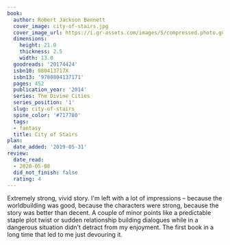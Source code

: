 ```yaml
---
book:
  author: Robert Jackson Bennett
  cover_image: city-of-stairs.jpg
  cover_image_url: https://i.gr-assets.com/images/S/compressed.photo.goodreads.com/books/1394545220l/20174424._SX98_.jpg
  dimensions:
    height: 21.0
    thickness: 2.5
    width: 13.0
  goodreads: '20174424'
  isbn10: 080413717X
  isbn13: '9780804137171'
  pages: 452
  publication_year: '2014'
  series: The Divine Cities
  series_position: '1'
  slug: city-of-stairs
  spine_color: '#717780'
  tags:
  - fantasy
  title: City of Stairs
plan:
  date_added: '2019-05-31'
review:
  date_read:
  - 2020-05-08
  did_not_finish: false
  rating: 4
---
```


Extremely strong, vivid story. I'm left with a lot of impressions – because the worldbuilding was good, because the characters were strong, because the story was better than decent. A couple of minor points like a predictable staple plot twist or sudden relationship building dialogues while in a dangerous situation didn't detract from my enjoyment. The first book in a long time that led to me just devouring it.
